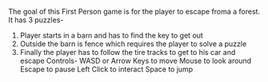 The goal of this First Person game is for the player to escape froma a forest.
It has 3 puzzles-
1. Player starts in a barn and has to find the key to get out
2. Outside the barn is fence which requires the player to solve a puzzle
3. Finally the player has to follow the tire tracks to get to his car and escape
Controls-
WASD or Arrow Keys to move
Mouse to look around
Escape to pause
Left Click to interact
Space to jump
